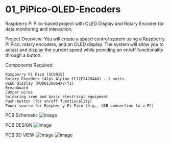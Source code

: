 # 01_PiPico-OLED-Encoders
Raspberry Pi Pico-based project with OLED Display and Rotary Encoder for data monitoring and interaction.

Project Overview:
You will create a speed control system using a Raspberry Pi Pico, rotary encoders, and an OLED display. The system will allow you to adjust and display the current speed while providing an on/off functionality through a button.

Components Required:

    Raspberry Pi Pico (SCO915)
    Rotary Encoders (Alps Alpine EC12E24204A8) - 2 units
    OLED Display (MDOB128064XV-YI)
    Breadboard
    Jumper wires
    Soldering iron and basic electrical equipment
    Push-button (for on/off functionality)
    Power source for Raspberry Pi Pico (e.g., USB connection to a PC)


PCB Schematic
![image](https://github.com/user-attachments/assets/054ba152-39b8-47df-b38e-01a4ff32c495)

PCB DESIGN
![image](https://github.com/user-attachments/assets/d05f9be8-7521-4d75-8570-77a69ce56b91)

PCB 3D VIEW
![image](https://github.com/user-attachments/assets/4cd6fb56-6e5f-4c18-b71b-f28e1abf901e)
![image](https://github.com/user-attachments/assets/2ae63be1-9592-4538-b9af-a89780759eb9)



